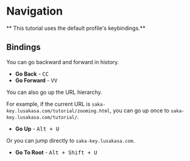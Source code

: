 # Navigation

** This tutorial uses the default profile's keybindings.**

## Bindings

You can go backward and forward in history.

* **Go Back** - <kbd>C</kbd><kbd>C</kbd>
* **Go Forward** - <kbd>V</kbd><kbd>V</kbd>

You can also go up the URL hierarchy.

For example, if the current URL is `saka-key.lusakasa.com/tutorial/zooming.html`, you can go up once to `saka-key.lusakasa.com/tutorial/`.

* **Go Up** - <kbd>Alt + U</kbd>

Or you can jump directly to `saka-key.lusakasa.com`.

* **Go To Root** - <kbd>Alt + Shift + U</kbd>

